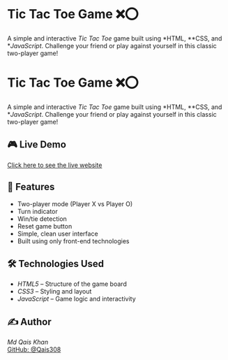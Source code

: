 # Tic Tac Toe Game ❌⭕

A simple and interactive *Tic Tac Toe* game built using *HTML, **CSS, and **JavaScript*. Challenge your friend or play against yourself in this classic two-player game!

# Tic Tac Toe Game ❌⭕

A simple and interactive *Tic Tac Toe* game built using *HTML, **CSS, and **JavaScript*. Challenge your friend or play against yourself in this classic two-player game!

## 🎮 Live Demo

[Click here to see the live website](https://)

## 🧠 Features

- Two-player mode (Player X vs Player O)
- Turn indicator
- Win/tie detection
- Reset game button
- Simple, clean user interface
- Built using only front-end technologies

## 🛠 Technologies Used

- *HTML5* – Structure of the game board
- *CSS3* – Styling and layout
- *JavaScript* – Game logic and interactivity

## ✍ Author

*Md Qais Khan*  
[GitHub: @Qais308](https://github.com/Qais308)